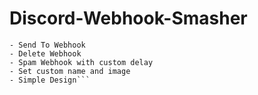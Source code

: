 # Discord-Webhook-Smasher

```Features:
- Send To Webhook
- Delete Webhook
- Spam Webhook with custom delay
- Set custom name and image
- Simple Design```

